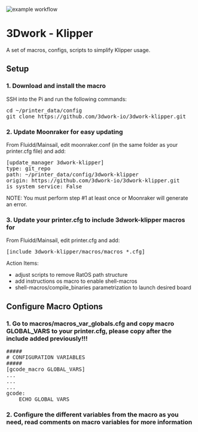 ![example workflow](https://github.com/3dwork-io/3dwork-klipper/actions/workflows/CI_UpdateGists.yml/badge.svg)
# 3Dwork - Klipper
A set of macros, configs, scripts to simplify Klipper usage.

## Setup

### 1. Download and install the macro
SSH into the Pi and run the following commands:
<pre>
cd ~/printer_data/config
git clone https://github.com/3dwork-io/3dwork-klipper.git
</pre>

### 2. Update Moonraker for easy updating
From Fluidd/Mainsail, edit moonraker.conf (in the same folder as your printer.cfg file) and add:
<pre>
[update_manager 3dwork-klipper]
type: git_repo
path: ~/printer_data/config/3dwork-klipper
origin: https://github.com/3dwork-io/3dwork-klipper.git
is_system_service: False</pre>

NOTE: You must perform step #1 at least once or Moonraker will generate an error.

### 3. Update your printer.cfg to include 3dwork-klipper macros for
From Fluidd/Mainsail, edit printer.cfg and add:
<pre>
[include 3dwork-klipper/macros/macros_*.cfg]
</pre>

Action Items:
- adjust scripts to remove RatOS path structure
- add instructions os macro to enable shell-macros
- shell-macros/compile_binaries parametrization to launch desired board

## Configure Macro Options

### 1. Go to macros/macros_var_globals.cfg and copy macro GLOBAL_VARS to your printer.cfg, please copy after the include added previously!!!

<pre>
#####
# CONFIGURATION VARIABLES
#####
[gcode_macro GLOBAL_VARS]
...
...
...
gcode:
    ECHO_GLOBAL_VARS
</pre>
 
### 2. Configure the different variables from the macro as you need, read comments on macro variables for more information
